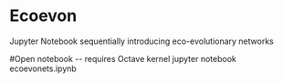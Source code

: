 # Ecoevon
Jupyter Notebook sequentially introducing eco-evolutionary networks 

#Open notebook -- requires Octave kernel
jupyter notebook ecoevonets.ipynb
